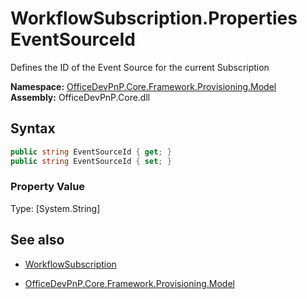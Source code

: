 # WorkflowSubscription.Properties EventSourceId
Defines the ID of the Event Source for the current Subscription  

**Namespace:** [OfficeDevPnP.Core.Framework.Provisioning.Model](OfficeDevPnP.Core.Framework.Provisioning.Model.md)  
**Assembly:** OfficeDevPnP.Core.dll  
## Syntax
```C#
public string EventSourceId { get; }
public string EventSourceId { set; }
```

### Property Value
Type: [System.String] 

## See also
- [WorkflowSubscription](WorkflowSubscription.md) 

- [OfficeDevPnP.Core.Framework.Provisioning.Model](OfficeDevPnP.Core.Framework.Provisioning.Model.md)
